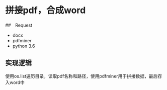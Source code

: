 # 拼接pdf，合成word

##　Request  

* docx
* pdfminer
* python 3.6

## 实现逻辑

使用os.list遍历目录，读取pdf名称和路径，使用pdfminer用于拼接数据，最后存入word中
